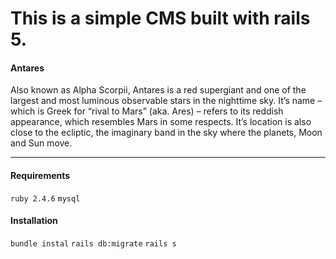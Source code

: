 # This is a simple CMS built with rails 5.

#### Antares
Also known as Alpha Scorpii, Antares is a red supergiant and one of the largest and most luminous observable stars in the nighttime sky. It’s name – which is Greek for “rival to Mars” (aka. Ares) – refers to its reddish appearance, which resembles Mars in some respects. It’s location is also close to the ecliptic, the imaginary band in the sky where the planets, Moon and Sun move.

____________________________________________________________________________________________________________

#### Requirements
`ruby 2.4.6`
`mysql`

#### Installation
`bundle instal`
`rails db:migrate`
`rails s`
